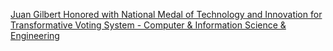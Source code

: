 [Juan Gilbert Honored with National Medal of Technology and Innovation for Transformative Voting System - Computer & Information Science & Engineering](https://qi.tc/qi/119795)